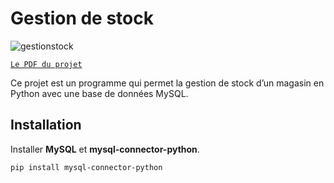 # Gestion de stock

![gestionstock](https://user-images.githubusercontent.com/115154379/227373704-488eaae7-82ed-4b97-9f97-e056447a75c8.png)

[`Le PDF du projet`](https://drive.google.com/file/d/16ARN-qHCtG63jnF7hNIaqoe4OMkZz3mi/view)


Ce projet est un programme qui permet la gestion de stock d’un magasin en Python avec une base de données MySQL.

## Installation
Installer <b>MySQL</b> et <b>mysql-connector-python</b>.
```
pip install mysql-connector-python
```
